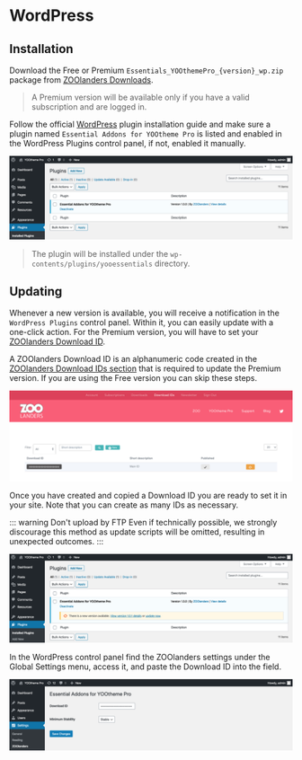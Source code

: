 # WordPress

## Installation

Download the Free or Premium `Essentials_YOOthemePro_{version}_wp.zip` package from [ZOOlanders Downloads](https://www.zoolanders.com/downloads).

> A Premium version will be available only if you have a valid subscription and are logged in.

Follow the official [WordPress](https://wordpress.org/support/article/managing-plugins/) plugin installation guide and make sure a plugin named `Essential Addons for YOOtheme Pro` is listed and enabled in the WordPress Plugins control panel, if not, enabled it manually.

![WordPress YOOessentials Plugin](./assets/wordpress-plugin.png)

> The plugin will be installed under the `wp-contents/plugins/yooessentials` directory.

## Updating

Whenever a new version is available, you will receive a notification in the `WordPress Plugins` control panel. Within it, you can easily update with a one-click action. For the Premium version, you will have to set your [ZOOlanders Download ID](#download-id).

A ZOOlanders Download ID is an alphanumeric code created in the [ZOOlanders Download IDs section](https://www.zoolanders.com/download-ids) that is required to update the Premium version. If you are using the Free version you can skip these steps.

![Download ID](./assets/download-id.png)

Once you have created and copied a Download ID you are ready to set it in your site. Note that you can create as many IDs as necessary.

::: warning Don't upload by FTP
Even if technically possible, we strongly discourage this method as update scripts will be omitted, resulting in unexpected outcomes.
:::

![WordPress Updates](./assets/wordpress-plugin-update.png)

In the WordPress control panel find the ZOOlanders settings under the Global Settings menu, access it, and paste the Download ID into the field.

![WordPress YOOessentials Settings](./assets/wordpress-settings.png)
